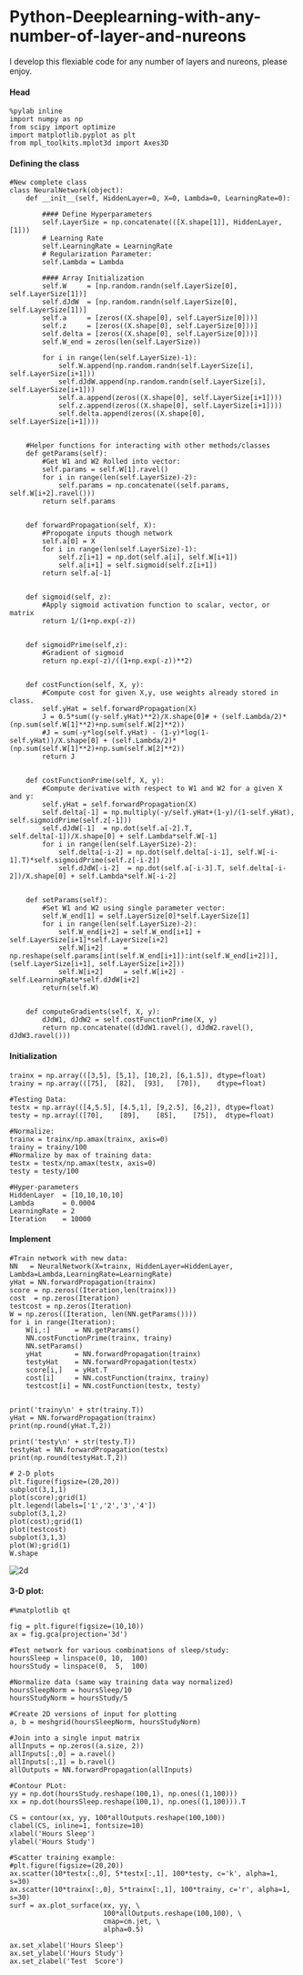 # Python-Deeplearning-with-any-number-of-layer-and-nureons
I develop this flexiable code for any number of layers and nureons, please enjoy.

#### Head
    %pylab inline
    import numpy as np
    from scipy import optimize
    import matplotlib.pyplot as plt
    from mpl_toolkits.mplot3d import Axes3D
 
 #### Defining the class
    #New complete class
    class NeuralNetwork(object):
        def __init__(self, HiddenLayer=0, X=0, Lambda=0, LearningRate=0):  

            #### Define Hyperparameters
            self.LayerSize = np.concatenate(([X.shape[1]], HiddenLayer, [1]))
            # Learning Rate
            self.LearningRate = LearningRate
            # Regularization Parameter:
            self.Lambda = Lambda

            #### Array Initialization
            self.W     = [np.random.randn(self.LayerSize[0], self.LayerSize[1])]
            self.dJdW  = [np.random.randn(self.LayerSize[0], self.LayerSize[1])]
            self.a     = [zeros((X.shape[0], self.LayerSize[0]))]
            self.z     = [zeros((X.shape[0], self.LayerSize[0]))]
            self.delta = [zeros((X.shape[0], self.LayerSize[0]))]              
            self.W_end = zeros(len(self.LayerSize)) 

            for i in range(len(self.LayerSize)-1):
                self.W.append(np.random.randn(self.LayerSize[i], self.LayerSize[i+1]))
                self.dJdW.append(np.random.randn(self.LayerSize[i], self.LayerSize[i+1]))
                self.a.append(zeros((X.shape[0], self.LayerSize[i+1])))
                self.z.append(zeros((X.shape[0], self.LayerSize[i+1])))
                self.delta.append(zeros((X.shape[0], self.LayerSize[i+1])))


        #Helper functions for interacting with other methods/classes
        def getParams(self):
            #Get W1 and W2 Rolled into vector:
            self.params = self.W[1].ravel()
            for i in range(len(self.LayerSize)-2):
                self.params = np.concatenate((self.params, self.W[i+2].ravel()))
            return self.params


        def forwardPropagation(self, X):
            #Propogate inputs though network
            self.a[0] = X
            for i in range(len(self.LayerSize)-1):
                self.z[i+1] = np.dot(self.a[i], self.W[i+1])
                self.a[i+1] = self.sigmoid(self.z[i+1])
            return self.a[-1]


        def sigmoid(self, z):
            #Apply sigmoid activation function to scalar, vector, or matrix
            return 1/(1+np.exp(-z))


        def sigmoidPrime(self,z):
            #Gradient of sigmoid
            return np.exp(-z)/((1+np.exp(-z))**2)


        def costFunction(self, X, y):
            #Compute cost for given X,y, use weights already stored in class.
            self.yHat = self.forwardPropagation(X)
            J = 0.5*sum((y-self.yHat)**2)/X.shape[0]# + (self.Lambda/2)*(np.sum(self.W[1]**2)+np.sum(self.W[2]**2))
            #J = sum(-y*log(self.yHat) - (1-y)*log(1-self.yHat))/X.shape[0] + (self.Lambda/2)*(np.sum(self.W[1]**2)+np.sum(self.W[2]**2))
            return J


        def costFunctionPrime(self, X, y):
            #Compute derivative with respect to W1 and W2 for a given X and y:
            self.yHat = self.forwardPropagation(X)      
            self.delta[-1] = np.multiply(-y/self.yHat+(1-y)/(1-self.yHat), self.sigmoidPrime(self.z[-1]))
            self.dJdW[-1]  = np.dot(self.a[-2].T, self.delta[-1])/X.shape[0] + self.Lambda*self.W[-1]
            for i in range(len(self.LayerSize)-2):
                self.delta[-i-2] = np.dot(self.delta[-i-1], self.W[-i-1].T)*self.sigmoidPrime(self.z[-i-2])
                self.dJdW[-i-2]  = np.dot(self.a[-i-3].T, self.delta[-i-2])/X.shape[0] + self.Lambda*self.W[-i-2]     


        def setParams(self):
            #Set W1 and W2 using single parameter vector:  
            self.W_end[1] = self.LayerSize[0]*self.LayerSize[1]
            for i in range(len(self.LayerSize)-2):
                self.W_end[i+2] = self.W_end[i+1] + self.LayerSize[i+1]*self.LayerSize[i+2]
                self.W[i+2]     = np.reshape(self.params[int(self.W_end[i+1]):int(self.W_end[i+2])], (self.LayerSize[i+1], self.LayerSize[i+2]))
                self.W[i+2]     = self.W[i+2] - self.LearningRate*self.dJdW[i+2]
            return(self.W)


        def computeGradients(self, X, y):
            dJdW1, dJdW2 = self.costFunctionPrime(X, y)
            return np.concatenate((dJdW1.ravel(), dJdW2.ravel(), dJdW3.ravel()))
            
#### Initialization
    trainx = np.array(([3,5], [5,1], [10,2], [6,1.5]), dtype=float)
    trainy = np.array(([75],  [82],  [93],   [70]),    dtype=float)

    #Testing Data:
    testx = np.array(([4,5.5], [4.5,1], [9,2.5], [6,2]), dtype=float)
    testy = np.array(([70],    [89],    [85],    [75]),  dtype=float)

    #Normalize:
    trainx = trainx/np.amax(trainx, axis=0)
    trainy = trainy/100
    #Normalize by max of training data:
    testx = testx/np.amax(testx, axis=0)
    testy = testy/100

    #Hyper-parameters
    HiddenLayer  = [10,10,10,10]
    Lambda       = 0.0004
    LearningRate = 2
    Iteration    = 10000


#### Implement
    #Train network with new data:
    NN   = NeuralNetwork(X=trainx, HiddenLayer=HiddenLayer, Lambda=Lambda,LearningRate=LearningRate)
    yHat = NN.forwardPropagation(trainx)
    score = np.zeros((Iteration,len(trainx)))
    cost  = np.zeros(Iteration)
    testcost = np.zeros(Iteration)
    W = np.zeros((Iteration, len(NN.getParams())))
    for i in range(Iteration):
        W[i,:]      = NN.getParams()
        NN.costFunctionPrime(trainx, trainy)
        NN.setParams()
        yHat        = NN.forwardPropagation(trainx)
        testyHat    = NN.forwardPropagation(testx)
        score[i,]   = yHat.T
        cost[i]     = NN.costFunction(trainx, trainy)
        testcost[i] = NN.costFunction(testx, testy)


    print('trainy\n' + str(trainy.T))
    yHat = NN.forwardPropagation(trainx)
    print(np.round(yHat.T,2))

    print('testy\n' + str(testy.T))
    testyHat = NN.forwardPropagation(testx)
    print(np.round(testyHat.T,2))

    # 2-D plots
    plt.figure(figsize=(20,20))
    subplot(3,1,1)
    plot(score);grid(1)
    plt.legend(labels=['1','2','3','4'])
    subplot(3,1,2)
    plot(cost);grid(1)
    plot(testcost)
    subplot(3,1,3)
    plot(W);grid(1)
    W.shape

![2d](https://user-images.githubusercontent.com/46899273/53830341-d62cd100-3f47-11e9-9833-de8dce323a66.png)

#### 3-D plot:
    #%matplotlib qt

    fig = plt.figure(figsize=(10,10))
    ax = fig.gca(projection='3d')

    #Test network for various combinations of sleep/study:
    hoursSleep = linspace(0, 10,  100)
    hoursStudy = linspace(0,  5,  100)

    #Normalize data (same way training data way normalized)
    hoursSleepNorm = hoursSleep/10
    hoursStudyNorm = hoursStudy/5

    #Create 2D versions of input for plotting
    a, b = meshgrid(hoursSleepNorm, hoursStudyNorm)

    #Join into a single input matrix
    allInputs = np.zeros((a.size, 2))
    allInputs[:,0] = a.ravel()
    allInputs[:,1] = b.ravel()
    allOutputs = NN.forwardPropagation(allInputs)

    #Contour PLot:
    yy = np.dot(hoursStudy.reshape(100,1), np.ones((1,100)))
    xx = np.dot(hoursSleep.reshape(100,1), np.ones((1,100))).T

    CS = contour(xx, yy, 100*allOutputs.reshape(100,100))
    clabel(CS, inline=1, fontsize=10)
    xlabel('Hours Sleep')
    ylabel('Hours Study')

    #Scatter training example:
    #plt.figure(figsize=(20,20))
    ax.scatter(10*testx[:,0], 5*testx[:,1], 100*testy, c='k', alpha=1, s=30)
    ax.scatter(10*trainx[:,0], 5*trainx[:,1], 100*trainy, c='r', alpha=1, s=30)
    surf = ax.plot_surface(xx, yy, \
                           100*allOutputs.reshape(100,100), \
                           cmap=cm.jet, \
                           alpha=0.5)

    ax.set_xlabel('Hours Sleep')
    ax.set_ylabel('Hours Study')
    ax.set_zlabel('Test  Score')


